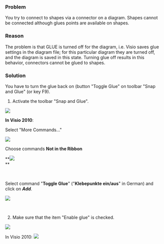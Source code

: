 ### Problem

You try to connect to shapes via a connector on a diagram. Shapes cannot
be connected although glues points are available on shapes.

### Reason

The problem is that GLUE is turned off for the diagram, i.e. Visio saves
glue settings in the diagram file; for this particular diagram they are
turned off, and the diagram is saved in this state. Turning glue off
results in this behavior, connectors cannot be glued to shapes.

### Solution

You have to turn the glue back on (button "Toggle Glue" on toolbar "Snap
and Glue" (or key F9).

1. Activate the toolbar "Snap and Glue".

![](//images.ctfassets.net/utx1h0gfm1om/50DKmWxVtSKmsMmme6cA4y/b101e101b2743b75eb95606dbc8d112f/328051.png)

**In Visio 2010**:

Select "More Commands..."

![](//images.ctfassets.net/utx1h0gfm1om/2Bg9jBNvo0CmauuQOW6YCq/a1f8773a1c7464567a236fed0075637e/329443.png)

Choose commands **Not in the Ribbon**

**![](//images.ctfassets.net/utx1h0gfm1om/5Fj29nifo4Isum6Uykuc2G/bf098e906119c9b7d73167df2bde69f0/328297.png)  
**

 

Select command "**Toggle Glue**" ("**Klebepunkte ein/aus**" in German)
and click on ***Add***.

![](//images.ctfassets.net/utx1h0gfm1om/4p5vqAQKP6G0mgeIKSiMGw/7dd385c1543faeac4d2a91ff9dc2d28e/328298.png)

 

2. Make sure that the item "Enable glue" is checked.

![](//images.ctfassets.net/utx1h0gfm1om/6PYTba2S4wYSeicQQykwCo/d24178c5096bc62e0f6c80a3f744d739/328291.png)

In Visio 2010: ![](//images.ctfassets.net/utx1h0gfm1om/65kZ6l8dwcoKqMsYo4GYS8/2843ec35a68a0b3890ffefe781587265/328299.png)

